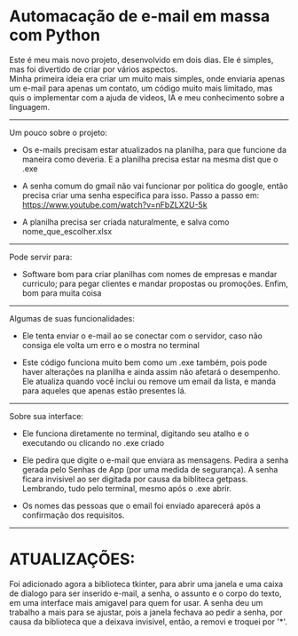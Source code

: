 
# Automacação de e-mail em massa com Python

Este é meu mais novo projeto, desenvolvido em dois dias. Ele é simples, mas foi divertido de criar por vários aspectos.                                             
Minha primeira ideia era criar um muito mais simples, onde enviaria apenas um e-mail para apenas um contato, um código muito mais limitado, mas quis o implementar com a ajuda de videos, IA e meu conhecimento sobre a linguagem.

--------------------------

Um pouco sobre o projeto:
* Os e-mails precisam estar atualizados na planilha, para que funcione da maneira como deveria. E a planilha precisa estar na mesma dist que o .exe

* A senha comum do gmail não vai funcionar por politica do google, então precisa criar uma senha especifica para isso. Passo a passo em: 
https://www.youtube.com/watch?v=nFbZLX2U-5k

* A planilha precisa ser criada naturalmente, e salva como nome_que_escolher.xlsx

------------------------------

Pode servir para:

* Software bom para criar planilhas com nomes de empresas e mandar curriculo; para pegar clientes e mandar propostas ou promoções. Enfim, bom para muita coisa

-------------------------
  
Algumas de suas funcionalidades:

* Ele tenta enviar o e-mail ao se conectar com o servidor, caso não consiga ele volta um erro e o mostra no terminal

* Este código funciona muito bem como um .exe também, pois pode haver alterações na planilha e ainda assim não afetará o desempenho. Ele atualiza quando você inclui ou remove um email da lista, e manda para aqueles que apenas estão presentes lá.

------------------------
Sobre sua interface:

* Ele funciona diretamente no terminal, digitando seu atalho e o executando ou clicando no .exe criado

* Ele pedira que digite o e-mail que enviara as mensagens. Pedira a senha gerada pelo Senhas de App (por uma medida de segurança). A senha ficara invisivel ao ser digitada por causa da bibliteca getpass. Lembrando, tudo pelo terminal, mesmo após o .exe abrir.

* Os nomes das pessoas que o email foi enviado aparecerá após a confirmação dos requisitos.
---------------------------
# ATUALIZAÇÕES:

Foi adicionado agora a biblioteca tkinter, para abrir uma janela e uma caixa de dialogo para ser inserido e-mail, a senha, o assunto e o corpo do texto, em uma interface mais amigavel para quem for usar. A senha deu um trabalho a mais para se ajustar, pois a janela fechava ao pedir a senha, por causa da biblioteca que a deixava invisivel, então, a removi e troquei por '*'.



